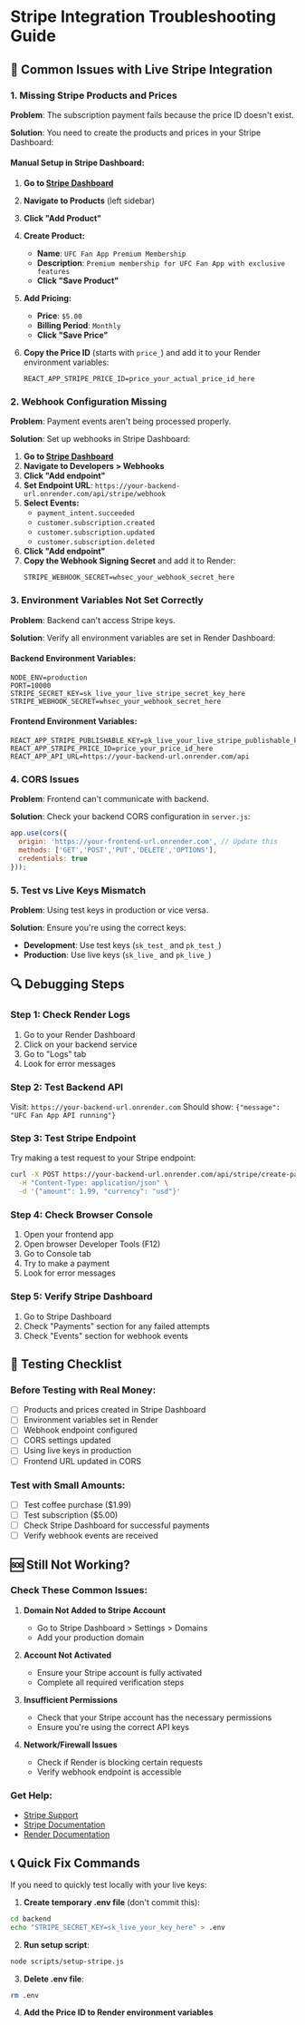 # Stripe Integration Troubleshooting Guide

## 🚨 Common Issues with Live Stripe Integration

### 1. **Missing Stripe Products and Prices**

**Problem**: The subscription payment fails because the price ID doesn't exist.

**Solution**: You need to create the products and prices in your Stripe Dashboard:

#### Manual Setup in Stripe Dashboard:

1. **Go to [Stripe Dashboard](https://dashboard.stripe.com)**
2. **Navigate to Products** (left sidebar)
3. **Click "Add Product"**
4. **Create Product:**
   - **Name**: `UFC Fan App Premium Membership`
   - **Description**: `Premium membership for UFC Fan App with exclusive features`
   - **Click "Save Product"**

5. **Add Pricing:**
   - **Price**: `$5.00`
   - **Billing Period**: `Monthly`
   - **Click "Save Price"**

6. **Copy the Price ID** (starts with `price_`) and add it to your Render environment variables:
   ```
   REACT_APP_STRIPE_PRICE_ID=price_your_actual_price_id_here
   ```

### 2. **Webhook Configuration Missing**

**Problem**: Payment events aren't being processed properly.

**Solution**: Set up webhooks in Stripe Dashboard:

1. **Go to [Stripe Dashboard](https://dashboard.stripe.com)**
2. **Navigate to Developers > Webhooks**
3. **Click "Add endpoint"**
4. **Set Endpoint URL**: `https://your-backend-url.onrender.com/api/stripe/webhook`
5. **Select Events:**
   - `payment_intent.succeeded`
   - `customer.subscription.created`
   - `customer.subscription.updated`
   - `customer.subscription.deleted`
6. **Click "Add endpoint"**
7. **Copy the Webhook Signing Secret** and add it to Render:
   ```
   STRIPE_WEBHOOK_SECRET=whsec_your_webhook_secret_here
   ```

### 3. **Environment Variables Not Set Correctly**

**Problem**: Backend can't access Stripe keys.

**Solution**: Verify all environment variables are set in Render Dashboard:

#### Backend Environment Variables:
```
NODE_ENV=production
PORT=10000
STRIPE_SECRET_KEY=sk_live_your_live_stripe_secret_key_here
STRIPE_WEBHOOK_SECRET=whsec_your_webhook_secret_here
```

#### Frontend Environment Variables:
```
REACT_APP_STRIPE_PUBLISHABLE_KEY=pk_live_your_live_stripe_publishable_key_here
REACT_APP_STRIPE_PRICE_ID=price_your_price_id_here
REACT_APP_API_URL=https://your-backend-url.onrender.com/api
```

### 4. **CORS Issues**

**Problem**: Frontend can't communicate with backend.

**Solution**: Check your backend CORS configuration in `server.js`:

```javascript
app.use(cors({
  origin: 'https://your-frontend-url.onrender.com', // Update this
  methods: ['GET','POST','PUT','DELETE','OPTIONS'],
  credentials: true
}));
```

### 5. **Test vs Live Keys Mismatch**

**Problem**: Using test keys in production or vice versa.

**Solution**: Ensure you're using the correct keys:
- **Development**: Use test keys (`sk_test_` and `pk_test_`)
- **Production**: Use live keys (`sk_live_` and `pk_live_`)

## 🔍 Debugging Steps

### Step 1: Check Render Logs
1. Go to your Render Dashboard
2. Click on your backend service
3. Go to "Logs" tab
4. Look for error messages

### Step 2: Test Backend API
Visit: `https://your-backend-url.onrender.com`
Should show: `{"message": "UFC Fan App API running"}`

### Step 3: Test Stripe Endpoint
Try making a test request to your Stripe endpoint:
```bash
curl -X POST https://your-backend-url.onrender.com/api/stripe/create-payment-intent \
  -H "Content-Type: application/json" \
  -d '{"amount": 1.99, "currency": "usd"}'
```

### Step 4: Check Browser Console
1. Open your frontend app
2. Open browser Developer Tools (F12)
3. Go to Console tab
4. Try to make a payment
5. Look for error messages

### Step 5: Verify Stripe Dashboard
1. Go to Stripe Dashboard
2. Check "Payments" section for any failed attempts
3. Check "Events" section for webhook events

## 🧪 Testing Checklist

### Before Testing with Real Money:
- [ ] Products and prices created in Stripe Dashboard
- [ ] Environment variables set in Render
- [ ] Webhook endpoint configured
- [ ] CORS settings updated
- [ ] Using live keys in production
- [ ] Frontend URL updated in CORS

### Test with Small Amounts:
- [ ] Test coffee purchase ($1.99)
- [ ] Test subscription ($5.00)
- [ ] Check Stripe Dashboard for successful payments
- [ ] Verify webhook events are received

## 🆘 Still Not Working?

### Check These Common Issues:

1. **Domain Not Added to Stripe Account**
   - Go to Stripe Dashboard > Settings > Domains
   - Add your production domain

2. **Account Not Activated**
   - Ensure your Stripe account is fully activated
   - Complete all required verification steps

3. **Insufficient Permissions**
   - Check that your Stripe account has the necessary permissions
   - Ensure you're using the correct API keys

4. **Network/Firewall Issues**
   - Check if Render is blocking certain requests
   - Verify webhook endpoint is accessible

### Get Help:
- [Stripe Support](https://support.stripe.com)
- [Stripe Documentation](https://stripe.com/docs)
- [Render Documentation](https://render.com/docs)

## 📞 Quick Fix Commands

If you need to quickly test locally with your live keys:

1. **Create temporary .env file** (don't commit this):
```bash
cd backend
echo "STRIPE_SECRET_KEY=sk_live_your_key_here" > .env
```

2. **Run setup script**:
```bash
node scripts/setup-stripe.js
```

3. **Delete .env file**:
```bash
rm .env
```

4. **Add the Price ID to Render environment variables**


